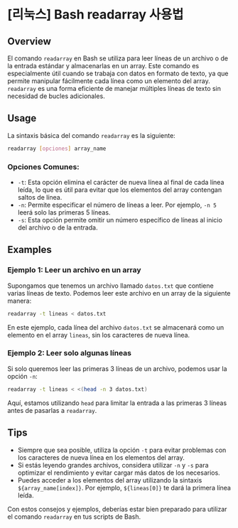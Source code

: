 # [리눅스] Bash readarray 사용법

## Overview
El comando `readarray` en Bash se utiliza para leer líneas de un archivo o de la entrada estándar y almacenarlas en un array. Este comando es especialmente útil cuando se trabaja con datos en formato de texto, ya que permite manipular fácilmente cada línea como un elemento del array. `readarray` es una forma eficiente de manejar múltiples líneas de texto sin necesidad de bucles adicionales.

## Usage
La sintaxis básica del comando `readarray` es la siguiente:

```bash
readarray [opciones] array_name
```

### Opciones Comunes:
- `-t`: Esta opción elimina el carácter de nueva línea al final de cada línea leída, lo que es útil para evitar que los elementos del array contengan saltos de línea.
- `-n`: Permite especificar el número de líneas a leer. Por ejemplo, `-n 5` leerá solo las primeras 5 líneas.
- `-s`: Esta opción permite omitir un número específico de líneas al inicio del archivo o de la entrada.

## Examples
### Ejemplo 1: Leer un archivo en un array
Supongamos que tenemos un archivo llamado `datos.txt` que contiene varias líneas de texto. Podemos leer este archivo en un array de la siguiente manera:

```bash
readarray -t lineas < datos.txt
```

En este ejemplo, cada línea del archivo `datos.txt` se almacenará como un elemento en el array `lineas`, sin los caracteres de nueva línea.

### Ejemplo 2: Leer solo algunas líneas
Si solo queremos leer las primeras 3 líneas de un archivo, podemos usar la opción `-n`:

```bash
readarray -t lineas < <(head -n 3 datos.txt)
```

Aquí, estamos utilizando `head` para limitar la entrada a las primeras 3 líneas antes de pasarlas a `readarray`.

## Tips
- Siempre que sea posible, utiliza la opción `-t` para evitar problemas con los caracteres de nueva línea en los elementos del array.
- Si estás leyendo grandes archivos, considera utilizar `-n` y `-s` para optimizar el rendimiento y evitar cargar más datos de los necesarios.
- Puedes acceder a los elementos del array utilizando la sintaxis `${array_name[index]}`. Por ejemplo, `${lineas[0]}` te dará la primera línea leída.

Con estos consejos y ejemplos, deberías estar bien preparado para utilizar el comando `readarray` en tus scripts de Bash.